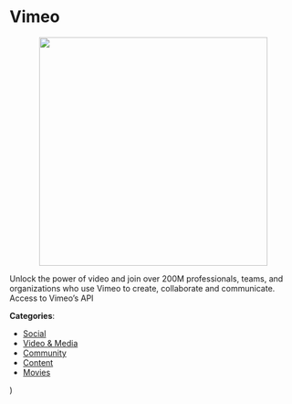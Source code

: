 # Vimeo
<p align="center">
    <img width="400" src="https://raw.githubusercontent.com/apis-list/apis-list/apis/vimeo/logo_256x256.png" />
</p>

Unlock the power of video and join over 200M professionals, teams, and organizations who use Vimeo to create, collaborate and communicate. Access to Vimeo’s API



**Categories**:
- [Social](https://github.com/apis-list/apis-list#social)
- [Video & Media](https://github.com/apis-list/apis-list#video-and-media)
- [Community](https://github.com/apis-list/apis-list#community)
- [Content](https://github.com/apis-list/apis-list#content)
- [Movies](https://github.com/apis-list/apis-list#movies)



)



